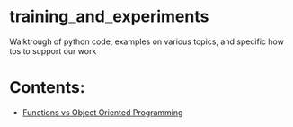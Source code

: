 # training_and_experiments

Walktrough of python code, examples on various topics, and specific how tos to support our work

# Contents:

* [Functions vs Object Oriented Programming]()